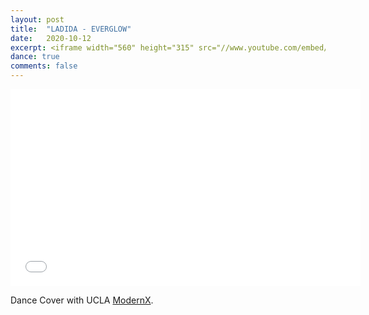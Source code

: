```yaml
---
layout: post
title:  "LADIDA - EVERGLOW"
date:   2020-10-12
excerpt: <iframe width="560" height="315" src="//www.youtube.com/embed/ZZ8icXhMcR4" frameborder="0"> </iframe>
dance: true
comments: false
---
```

<iframe width="560" height="315" src="//www.youtube.com/embed/ZZ8icXhMcR4" frameborder="0"> </iframe>

Dance Cover with UCLA [ModernX](https://www.youtube.com/channel/UCB9BrzoqaHIm_H0ug1yydFQ).
